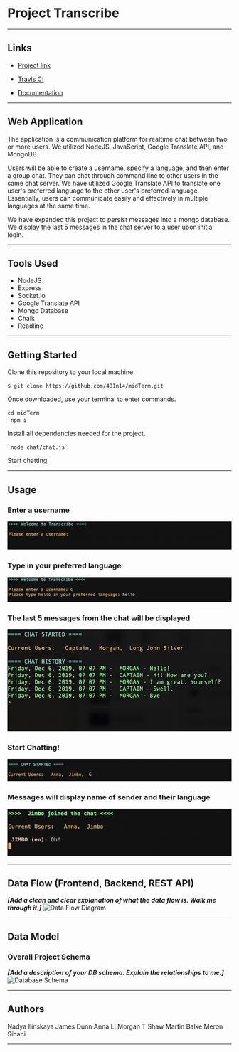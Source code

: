 # Project Transcribe
---------------------------------
## Links

* [Project link](https://n14-transcribe.herokuapp.com)

* [Travis CI](https://www.travis-ci.com/401n14/midTerm)

* [Documentation](https://n14-transcribe.herokuapp.com/docs/)

---------------------------------
## Web Application

The application is a communication platform for realtime chat between two or more users. We utilized NodeJS, JavaScript, Google Translate API, and MongoDB. 

Users will be able to create a username, specify a language, and then enter a group chat. They can chat through command line to other users in the same chat server. We have utilized Google Translate API to translate one user's preferred language to the other user's preferred language. Essentially, users can communicate easily and effectively in multiple languages at the same time. 

We have expanded this project to persist messages into a mongo database. We display the last 5 messages in the chat server to a user upon initial login. 

---------------------------------

## Tools Used

- NodeJS
- Express 
- Socket.io
- Google Translate API
- Mongo Database
- Chalk
- Readline 

---------------------------------

## Getting Started

Clone this repository to your local machine.
```
$ git clone https://github.com/401n14/midTerm.git
```
Once downloaded, use your terminal to enter commands. 
```
cd midTerm
`npm i`
```
Install all dependencies needed for the project.
```
`node chat/chat.js`
```
Start chatting

---------------------------------

## Usage

### Enter a username
![username](./images/enterUsername.png)

### Type in your preferred language
![Language](./images/hello.png)

### The last 5 messages from the chat will be displayed
![database](./images/chathistory.png)

### Start Chatting!
![3users](./images/Chatstarted.png)

### Messages will display name of sender and their language
![newuserNotification](./images/examplemessage.png)

---------------------------
## Data Flow (Frontend, Backend, REST API)
***[Add a clean and clear explanation of what the data flow is. Walk me through it.]***
![Data Flow Diagram](/assets/img/Flowchart.png)

---------------------------
## Data Model

### Overall Project Schema
***[Add a description of your DB schema. Explain the relationships to me.]***
![Database Schema](/assets/img/ERD.png)

---------------------------


## Authors
Nadya Ilinskaya
James Dunn
Anna Li
Morgan T Shaw
Martin Balke
Meron Sibani

------------------------------
